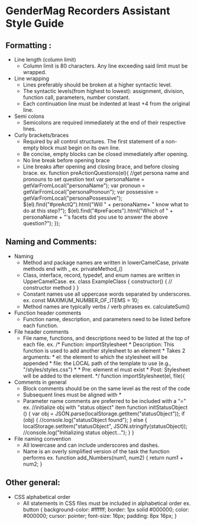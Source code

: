 # GenderMag Recorders Assistant Style Guide

## Formatting : 
  - Line length (column limit)
    - Column limit is 80 characters. Any line exceeding said limit must be wrapped.
  - Line wrapping
    - Lines preferably should be broken at a higher syntactic level.
    - The syntactic levels(from highest to lowest): assignment, division, function call, parameters, number constant.
    - Each continuation line must be indented at least +4 from the original line.
  - Semi colons
    - Semicolons are required immediately at the end of their respective lines.
  - Curly brackets/braces
    - Required by all control structures. The first statement of a non-empty block must begin on its own line.
    - Be concise, empty blocks can be closed immediately after opening.
    - No line break before opening brace
    - Line breaks after opening and closing brace, and before closing brace.
          ex.  function preActionQuestions(el){
                    //get persona name and pronouns to set question text
                    var personaName = getVarFromLocal("personaName");
                    var pronoun = getVarFromLocal("personaPronoun");
                    var possessive = getVarFromLocal("personaPossessive");
                    $(el).find("#preActQ").html("Will " + personaName+ " know what to do at this step?");
                    $(el).find("#preFacets").html("Which of " + personaName + 
                                                  "'s facets did you use to answer the above question?");
                    });
    
## Naming and Comments: 
  - Naming 
    - Method and package names are written in lowerCamelCase, private methods end with _
        ex.  privateMethod_()
    - Class, interface, record, typedef, and enum names are written in UpperCamelCase.
        ex.  class ExampleClass {
                constructor() {
                  // constructor method
                }
              }
    - Constant names use all uppercase words separated by underscores.
        ex. const MAXIMUM_NUMBER_OF_ITEMS = 10;
    - Method names are typically verbs / verb phrases
        ex. calculateSum()
  - Function header comments
    - Function name, description, and parameters need to be listed before each function.
  - File header comments
    - File name, functions, and descriptions need to be listed at the top of each file.
        ex. /* Function: importStylesheet
             * Description: This function is used to add another stylesheet to an element
             * Takes 2 arguments:
             * 		el: the element to which the stylesheet will be appended
             *		file: the LOCAL path of the template to use (e.g., "/styles/styles.css")
             *
             * Pre: element el must exist
             * Post: Stylesheet will be added to the element.
             */
            function importStylesheet(el, file){
  - Comments in general
    - Block comments should be on the same level as the rest of the code
    - Subsequent lines must be aligned with *
    - Parameter name comments are preferred to be included with a “=”
        ex.  //initialize obj with "status object" item
            function initStatusObject () {
                var obj = JSON.parse(localStorage.getItem("statusObject"));
                if (obj) {
                    //console.log("statusObject found");
                }
                else {
                    localStorage.setItem("statusObject", JSON.stringify(statusObject));  
                    //console.log("Initializing status object...");
                }
            }
  - File naming convention
    - All lowercase and can include underscores and dashes. 
    - Name is an overly simplified version of the task the function performs
       ex. function add_Numbers(num1, num2) {
                return num1 + num2;
              }

## Other general:
  - CSS alphabetical order
    - All statements in CSS files must be included in alphabetical order
          ex. button {
              background-color: #ffffff;
              border: 1px solid #000000;
              color: #000000;
              cursor: pointer;
              font-size: 16px;
              padding: 8px 16px;
            }
